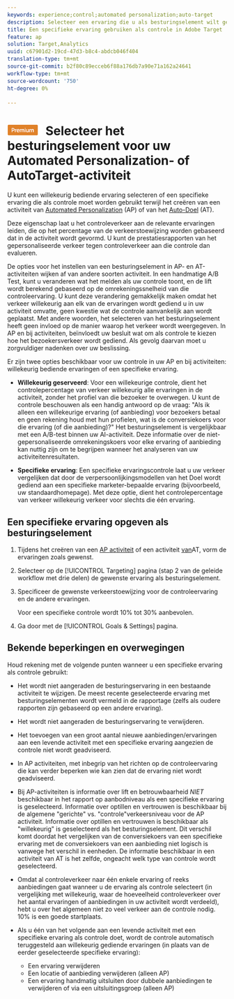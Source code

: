 ```yaml
---
keywords: experience;control;automated personalization;auto-target
description: Selecteer een ervaring die u als besturingselement wilt gebruiken tijdens het maken van een Automated Personalization- (AP) of Auto-Target-activiteit in Adobe Target.
title: Een specifieke ervaring gebruiken als controle in Adobe Target
feature: ap
solution: Target,Analytics
uuid: c67901d2-19cd-47d3-b8c4-abdcb046f404
translation-type: tm+mt
source-git-commit: b2f80c89ecceb6f88a176db7a90e71a162a24641
workflow-type: tm+mt
source-wordcount: '750'
ht-degree: 0%

---
```



# ![PREMIUM](/help/assets/premium.png) Selecteer het besturingselement voor uw Automated Personalization- of AutoTarget-activiteit

U kunt een willekeurig bediende ervaring selecteren of een specifieke ervaring die als controle moet worden gebruikt terwijl het creëren van een activiteit van [Automated Personalization](/help/c-activities/t-automated-personalization/automated-personalization.md) (AP) of van het [Auto-Doel](/help/c-activities/auto-target-to-optimize.md) (AT).

Deze eigenschap laat u het controleverkeer aan de relevante ervaringen leiden, die op het percentage van de verkeerstoewijzing worden gebaseerd dat in de activiteit wordt gevormd. U kunt de prestatiesrapporten van het gepersonaliseerde verkeer tegen controleverkeer aan die controle dan evalueren.

De opties voor het instellen van een besturingselement in AP- en AT-activiteiten wijken af van andere soorten activiteit. In een handmatige A/B Test, kunt u veranderen wat het melden als uw controle toont, en de lift wordt berekend gebaseerd op de omrekeningssnelheid van die controleervaring. U kunt deze verandering gemakkelijk maken omdat het verkeer willekeurig aan elk van de ervaringen wordt gediend u in uw activiteit omvatte, geen kwestie wat de controle aanvankelijk aan wordt geplaatst. Met andere woorden, het selecteren van het besturingselement heeft geen invloed op de manier waarop het verkeer wordt weergegeven. In AP en bij activiteiten, beïnvloedt uw besluit wat om als controle te kiezen hoe het bezoekersverkeer wordt gediend. Als gevolg daarvan moet u zorgvuldiger nadenken over uw beslissing.

Er zijn twee opties beschikbaar voor uw controle in uw AP en bij activiteiten: willekeurig bediende ervaringen of een specifieke ervaring.

* **Willekeurig geserveerd**: Voor een willekeurige controle, dient het controlepercentage van verkeer willekeurig alle ervaringen in de activiteit, zonder het profiel van die bezoeker te overwegen. U kunt de controle beschouwen als een handig antwoord op de vraag: &quot;Als ik alleen een willekeurige ervaring (of aanbieding) voor bezoekers betaal en geen rekening houd met hun profielen, wat is de conversiekoers voor die ervaring (of die aanbieding)?&quot; Het besturingselement is vergelijkbaar met een A/B-test binnen uw AI-activiteit. Deze informatie over de niet-gepersonaliseerde omrekeningskoers voor elke ervaring of aanbieding kan nuttig zijn om te begrijpen wanneer het analyseren van uw activiteitenresultaten.

* **Specifieke ervaring**: Een specifieke ervaringscontrole laat u uw verkeer vergelijken dat door de verpersoonlijkingsmodellen van het Doel wordt gediend aan een specifieke marketer-bepaalde ervaring (bijvoorbeeld, uw standaardhomepage). Met deze optie, dient het controlepercentage van verkeer willekeurig verkeer voor slechts die één ervaring.

## Een specifieke ervaring opgeven als besturingselement

1. Tijdens het creëren van een [AP activiteit](/help/c-activities/t-automated-personalization/create-ap-activity.md) of een activiteit [van](/help/c-activities/t-test-ab/t-test-create-ab/ab-audience.md)AT, vorm de ervaringen zoals gewenst.
1. Selecteer op de [!UICONTROL Targeting] pagina (stap 2 van de geleide workflow met drie delen) de gewenste ervaring als besturingselement.
1. Specificeer de gewenste verkeerstoewijzing voor de controleervaring en de andere ervaringen.

   Voor een specifieke controle wordt 10% tot 30% aanbevolen.

1. Ga door met de [!UICONTROL Goals & Settings] pagina.

## Bekende beperkingen en overwegingen

Houd rekening met de volgende punten wanneer u een specifieke ervaring als controle gebruikt:

* Het wordt niet aangeraden de besturingservaring in een bestaande activiteit te wijzigen. De meest recente geselecteerde ervaring met besturingselementen wordt vermeld in de rapportage (zelfs als oudere rapporten zijn gebaseerd op een andere ervaring).
* Het wordt niet aangeraden de besturingservaring te verwijderen.
* Het toevoegen van een groot aantal nieuwe aanbiedingen/ervaringen aan een levende activiteit met een specifieke ervaring aangezien de controle niet wordt geadviseerd.
* In AP activiteiten, met inbegrip van het richten op de controleervaring die kan verder beperken wie kan zien dat de ervaring niet wordt geadviseerd.
* Bij AP-activiteiten is informatie over lift en betrouwbaarheid *NIET* beschikbaar in het rapport op aanbodniveau als een specifieke ervaring is geselecteerd. Informatie over optillen en vertrouwen is beschikbaar bij de algemene &quot;gerichte&quot; vs. &quot;controle&quot;verkeersniveau voor de AP activiteit. Informatie over optillen en vertrouwen is beschikbaar als &quot;willekeurig&quot; is geselecteerd als het besturingselement. Dit verschil komt doordat het vergelijken van de conversiekoers van een specifieke ervaring met de conversiekoers van een aanbieding niet logisch is vanwege het verschil in eenheden. De informatie beschikbaar in een activiteit van AT is het zelfde, ongeacht welk type van controle wordt geselecteerd.
* Omdat al controleverkeer naar één enkele ervaring of reeks aanbiedingen gaat wanneer u de ervaring als controle selecteert (in vergelijking met willekeurig, waar de hoeveelheid controleverkeer over het aantal ervaringen of aanbiedingen in uw activiteit wordt verdeeld), hebt u over het algemeen niet zo veel verkeer aan de controle nodig. 10% is een goede startplaats.
* Als u één van het volgende aan een levende activiteit met een specifieke ervaring als controle doet, wordt de controle automatisch teruggesteld aan willekeurig gediende ervaringen (in plaats van de eerder geselecteerde specifieke ervaring):

   * Een ervaring verwijderen
   * Een locatie of aanbieding verwijderen (alleen AP)
   * Een ervaring handmatig uitsluiten door dubbele aanbiedingen te verwijderen of via een uitsluitingsgroep (alleen AP)

